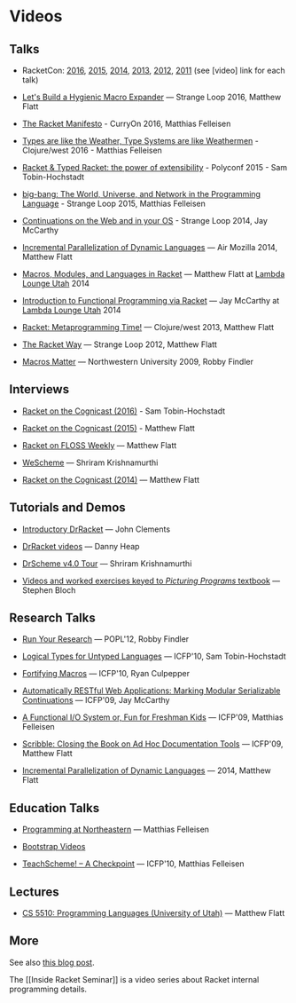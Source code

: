 Videos
======

Talks
-----

 * RacketCon: [2016](http://con.racket-lang.org/), [2015](http://con.racket-lang.org/2015), [2014](http://con.racket-lang.org/2014), [2013](http://con.racket-lang.org/2013), [2012](http://con.racket-lang.org/2012), [2011](http://con.racket-lang.org/2011) 
   (see [video] link for each talk)

 * [Let's Build a Hygienic Macro Expander](https://www.youtube.com/watch?v=Or_yKiI3Ha4) — Strange Loop 2016, Matthew Flatt

 * [The Racket Manifesto](https://www.youtube.com/watch?v=-cLI3GHvLOM) - CurryOn 2016, Matthias Felleisen

 * [Types are like the Weather, Type Systems are like Weathermen](https://www.youtube.com/watch?v=XTl7Jn_kmio) - Clojure/west 2016 - Matthias Felleisen

 * [Racket & Typed Racket: the power of extensibility](https://www.youtube.com/watch?v=vnKCuPVERqY) - Polyconf 2015 - Sam Tobin-Hochstadt

 * [big-bang: The World, Universe, and Network in the Programming Language](https://www.youtube.com/watch?v=ayoofXuKqMY) - Strange Loop 2015, Matthias Felleisen

 * [Continuations on the Web and in your OS](https://www.infoq.com/presentations/continuations-web-os) - Strange Loop 2014, Jay McCarthy

 * [Incremental Parallelization of Dynamic Languages](https://air.mozilla.org/incremental-parallelization-of-dynamic-languages/) — Air Mozilla 2014, Matthew Flatt

 * [Macros, Modules, and Languages in Racket](https://www.youtube.com/watch?v=Z4qn9NFfb9s) — Matthew Flatt at [Lambda Lounge Utah](http://www.meetup.com/Lambda-Lounge-Utah/) 2014

 * [Introduction to Functional Programming via Racket](https://www.youtube.com/watch?v=K0TItrQNT8Q) — Jay McCarthy at [Lambda Lounge Utah](http://www.meetup.com/Lambda-Lounge-Utah/) 2014

 * [Racket: Metaprogramming Time!](http://www.infoq.com/presentations/racket) — Clojure/west 2013, Matthew Flatt

 * [The Racket Way](http://www.infoq.com/presentations/Racket) — Strange Loop 2012, Matthew Flatt

 * [Macros Matter](http://www.mefeedia.com/video/26348171) — Northwestern University 2009, Robby Findler

Interviews
----------

 * [Racket on the Cognicast (2016)](http://blog.cognitect.com/cognicast/108) - Sam Tobin-Hochstadt

 * [Racket on the Cognicast (2015)](http://blog.cognitect.com/cognicast/084) - Matthew Flatt

 * [Racket on FLOSS Weekly](http://blog.racket-lang.org/2011/05/racket-on-floss-weekly.html)
   — Matthew Flatt

 * [WeScheme](http://vidiowiki.com/watch/cydr9yk/) — Shriram Krishnamurthi

 * [Racket on the Cognicast (2014)](http://blog.cognitect.com/cognicast/061-matthew-flatt) — Matthew Flatt

Tutorials and Demos
-------------------

 * [Introductory DrRacket](http://www.youtube.com/playlist?list=PLD0EB7BC8D7CF739A)
   — John Clements

 * [DrRacket videos](http://www.cdf.toronto.edu/~heap/racket_lectures.html)
   — Danny Heap

 * [DrScheme v4.0 Tour](http://www.youtube.com/watch?v=vgQO_kHl39g&fmt=18)
   — Shriram Krishnamurthi

 * [Videos and worked exercises keyed to _Picturing Programs_ textbook](http://picturingprograms.org/worked-exercises/current/)
   — Stephen Bloch

Research Talks
--------------

 * [Run Your Research](http://www.youtube.com/watch?v=BuCRToctmw0) — POPL'12, Robby Findler

 * [Logical Types for Untyped Languages](http://vimeo.com/16539620)
   — ICFP'10, Sam Tobin-Hochstadt

 * [Fortifying Macros](http://vimeo.com/16540696)
   — ICFP'10, Ryan Culpepper

 * [Automatically RESTful Web Applications: Marking Modular Serializable
     Continuations](http://vimeo.com/6627041)
   — ICFP'09, Jay McCarthy

 * [A Functional I/O System or, Fun for Freshman Kids](http://vimeo.com/6631514)
   — ICFP'09, Matthias Felleisen

 * [Scribble: Closing the Book on Ad Hoc Documentation Tools](http://vimeo.com/6630691)
   — ICFP'09, Matthew Flatt 

 * [Incremental Parallelization of Dynamic Languages](https://air.mozilla.org/incremental-parallelization-of-dynamic-languages/)
   — 2014, Matthew Flatt 

Education Talks 
---------------

 * [Programming at Northeastern](http://www.youtube.com/watch?v=m3be1PHW5X0)
   — Matthias Felleisen

 * [Bootstrap Videos](http://www.youtube.com/user/GetBootstrapped)

 * [TeachScheme! – A Checkpoint](http://vimeo.com/16540023)
   — ICFP'10, Matthias Felleisen

Lectures
--------

 * [CS 5510: Programming Languages (University of Utah)](http://www.eng.utah.edu/~cs5510/schedule.html)
   — Matthew Flatt

More
----

See also
[this blog post](http://blog.racket-lang.org/2010/01/scheme-videos-lectures-and-talks-thanks.html).

The [[Inside Racket Seminar]] is a video series about Racket internal programming details.